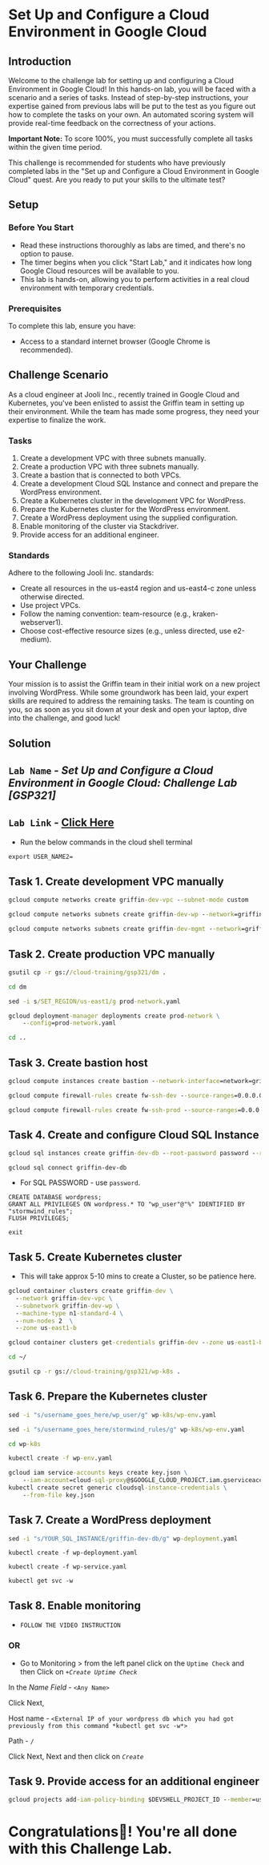 # Set Up and Configure a Cloud Environment in Google Cloud

## Introduction

Welcome to the challenge lab for setting up and configuring a Cloud Environment in Google Cloud! In this hands-on lab, you will be faced with a scenario and a series of tasks. Instead of step-by-step instructions, your expertise gained from previous labs will be put to the test as you figure out how to complete the tasks on your own. An automated scoring system will provide real-time feedback on the correctness of your actions.

**Important Note:** To score 100%, you must successfully complete all tasks within the given time period.

This challenge is recommended for students who have previously completed labs in the "Set up and Configure a Cloud Environment in Google Cloud" quest. Are you ready to put your skills to the ultimate test?

## Setup

### Before You Start
- Read these instructions thoroughly as labs are timed, and there's no option to pause.
- The timer begins when you click "Start Lab," and it indicates how long Google Cloud resources will be available to you.
- This lab is hands-on, allowing you to perform activities in a real cloud environment with temporary credentials.

### Prerequisites
To complete this lab, ensure you have:
- Access to a standard internet browser (Google Chrome is recommended).

## Challenge Scenario

As a cloud engineer at Jooli Inc., recently trained in Google Cloud and Kubernetes, you've been enlisted to assist the Griffin team in setting up their environment. While the team has made some progress, they need your expertise to finalize the work.

### Tasks

1. Create a development VPC with three subnets manually.
2. Create a production VPC with three subnets manually.
3. Create a bastion that is connected to both VPCs.
4. Create a development Cloud SQL Instance and connect and prepare the WordPress environment.
5. Create a Kubernetes cluster in the development VPC for WordPress.
6. Prepare the Kubernetes cluster for the WordPress environment.
7. Create a WordPress deployment using the supplied configuration.
8. Enable monitoring of the cluster via Stackdriver.
9. Provide access for an additional engineer.

### Standards

Adhere to the following Jooli Inc. standards:
- Create all resources in the us-east4 region and us-east4-c zone unless otherwise directed.
- Use project VPCs.
- Follow the naming convention: team-resource (e.g., kraken-webserver1).
- Choose cost-effective resource sizes (e.g., unless directed, use e2-medium).

## Your Challenge

Your mission is to assist the Griffin team in their initial work on a new project involving WordPress. While some groundwork has been laid, your expert skills are required to address the remaining tasks. The team is counting on you, so as soon as you sit down at your desk and open your laptop, dive into the challenge, and good luck!

## Solution

## `Lab Name` - *Set Up and Configure a Cloud Environment in Google Cloud: Challenge Lab [GSP321]*
## `Lab Link` - [Click Here](https://www.cloudskillsboost.google/focuses/10603?parent=catalog)

* Run the below commands in the cloud shell terminal

```cmd
export USER_NAME2=
```

## Task 1. Create development VPC manually

```cmd
gcloud compute networks create griffin-dev-vpc --subnet-mode custom

gcloud compute networks subnets create griffin-dev-wp --network=griffin-dev-vpc --region us-east1 --range=192.168.16.0/20

gcloud compute networks subnets create griffin-dev-mgmt --network=griffin-dev-vpc --region us-east1 --range=192.168.32.0/20
```


## Task 2. Create production VPC manually

```cmd
gsutil cp -r gs://cloud-training/gsp321/dm .

cd dm

sed -i s/SET_REGION/us-east1/g prod-network.yaml

gcloud deployment-manager deployments create prod-network \
    --config=prod-network.yaml

cd ..
```

## Task 3. Create bastion host

```cmd
gcloud compute instances create bastion --network-interface=network=griffin-dev-vpc,subnet=griffin-dev-mgmt  --network-interface=network=griffin-prod-vpc,subnet=griffin-prod-mgmt --tags=ssh --zone=us-east1-b

gcloud compute firewall-rules create fw-ssh-dev --source-ranges=0.0.0.0/0 --target-tags ssh --allow=tcp:22 --network=griffin-dev-vpc

gcloud compute firewall-rules create fw-ssh-prod --source-ranges=0.0.0.0/0 --target-tags ssh --allow=tcp:22 --network=griffin-prod-vpc
```

## Task 4. Create and configure Cloud SQL Instance

```cmd
gcloud sql instances create griffin-dev-db --root-password password --region=us-east1 --database-version=MYSQL_5_7
```

```
gcloud sql connect griffin-dev-db
```

* For SQL PASSWORD - use `password`.

```
CREATE DATABASE wordpress;
GRANT ALL PRIVILEGES ON wordpress.* TO "wp_user"@"%" IDENTIFIED BY "stormwind_rules";
FLUSH PRIVILEGES;
```

```
exit
```

## Task 5. Create Kubernetes cluster

* This will take approx 5-10 mins to create a Cluster, so be patience here.

```cmd
gcloud container clusters create griffin-dev \
  --network griffin-dev-vpc \
  --subnetwork griffin-dev-wp \
  --machine-type n1-standard-4 \
  --num-nodes 2  \
  --zone us-east1-b

gcloud container clusters get-credentials griffin-dev --zone us-east1-b

cd ~/

gsutil cp -r gs://cloud-training/gsp321/wp-k8s .
```

## Task 6. Prepare the Kubernetes cluster

```cmd
sed -i "s/username_goes_here/wp_user/g" wp-k8s/wp-env.yaml

sed -i "s/username_goes_here/stormwind_rules/g" wp-k8s/wp-env.yaml

cd wp-k8s

kubectl create -f wp-env.yaml

gcloud iam service-accounts keys create key.json \
    --iam-account=cloud-sql-proxy@$GOOGLE_CLOUD_PROJECT.iam.gserviceaccount.com
kubectl create secret generic cloudsql-instance-credentials \
    --from-file key.json
```

## Task 7. Create a WordPress deployment

```cmd
sed -i "s/YOUR_SQL_INSTANCE/griffin-dev-db/g" wp-deployment.yaml
```

```
kubectl create -f wp-deployment.yaml

kubectl create -f wp-service.yaml
```

```
kubectl get svc -w
```

## Task 8. Enable monitoring

* `FOLLOW THE VIDEO INSTRUCTION`

### OR

* Go to Monitoring > from the left panel click on the `Uptime Check` and then Click on *`+Create Uptime Check`* 

In the *Name Field* - `<Any Name>`

Click Next, 

Host name - `<External IP of your wordpress db which you had got previously from this command *kubectl get svc -w*>`

Path - `/`

Click Next, Next and then click on *`Create`*


## Task 9. Provide access for an additional engineer

```cmd
gcloud projects add-iam-policy-binding $DEVSHELL_PROJECT_ID --member=user:$USER_NAME2 --role=roles/editor
```

# Congratulations🎉! You're all done with this Challenge Lab.  